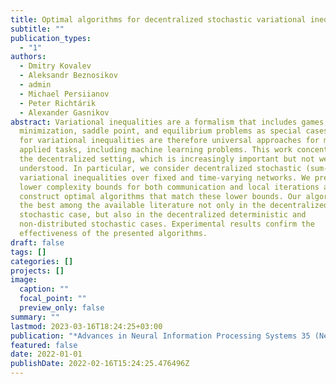 ```yaml
---
title: Optimal algorithms for decentralized stochastic variational inequalities
subtitle: ""
publication_types:
  - "1"
authors:
  - Dmitry Kovalev
  - Aleksandr Beznosikov
  - admin
  - Michael Persiianov
  - Peter Richtárik
  - Alexander Gasnikov
abstract: Variational inequalities are a formalism that includes games,
  minimization, saddle point, and equilibrium problems as special cases. Methods
  for variational inequalities are therefore universal approaches for many
  applied tasks, including machine learning problems. This work concentrates on
  the decentralized setting, which is increasingly important but not well
  understood. In particular, we consider decentralized stochastic (sum-type)
  variational inequalities over fixed and time-varying networks. We present
  lower complexity bounds for both communication and local iterations and
  construct optimal algorithms that match these lower bounds. Our algorithms are
  the best among the available literature not only in the decentralized
  stochastic case, but also in the decentralized deterministic and
  non-distributed stochastic cases. Experimental results confirm the
  effectiveness of the presented algorithms.
draft: false
tags: []
categories: []
projects: []
image:
  caption: ""
  focal_point: ""
  preview_only: false
summary: ""
lastmod: 2023-03-16T18:24:25+03:00
publication: "*Advances in Neural Information Processing Systems 35 (NeurIPS 2022)*"
featured: false
date: 2022-01-01
publishDate: 2022-02-16T15:24:25.476496Z
---
```

